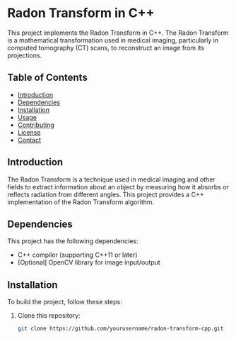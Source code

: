 # Radon Transform in C++

This project implements the Radon Transform in C++. The Radon Transform is a mathematical transformation used in medical imaging, particularly in computed tomography (CT) scans, to reconstruct an image from its projections.

## Table of Contents

- [Introduction](#introduction)
- [Dependencies](#dependencies)
- [Installation](#installation)
- [Usage](#usage)
- [Contributing](#contributing)
- [License](#license)
- [Contact](#contact)

## Introduction

The Radon Transform is a technique used in medical imaging and other fields to extract information about an object by measuring how it absorbs or reflects radiation from different angles. This project provides a C++ implementation of the Radon Transform algorithm.

## Dependencies

This project has the following dependencies:

- C++ compiler (supporting C++11 or later)
- [Optional] OpenCV library for image input/output

## Installation

To build the project, follow these steps:

1. Clone this repository:

   ```bash
   git clone https://github.com/yourusername/radon-transform-cpp.git

